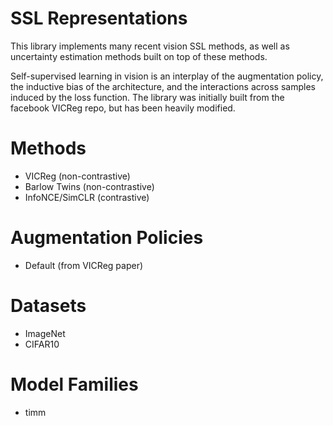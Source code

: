 # SSL Representations

This library implements many recent vision SSL methods, as well as uncertainty estimation methods built on top of these methods. 

Self-supervised learning in vision is an interplay of the augmentation policy, the inductive bias of the architecture,
and the interactions across samples induced by the loss function. The library was initially built from the facebook VICReg repo,
but has been heavily modified.

# Methods

- VICReg (non-contrastive)
- Barlow Twins (non-contrastive)
- InfoNCE/SimCLR (contrastive)

# Augmentation Policies

- Default (from VICReg paper)

# Datasets

- ImageNet
- CIFAR10

# Model Families

- timm


